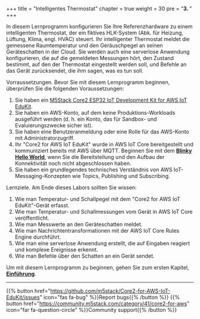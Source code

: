 +++
title = "Intelligentes Thermostat"
chapter = true
weight = 30
pre = "<b>3. </b>"
+++

In diesem Lernprogramm konfigurieren Sie Ihre Referenzhardware zu einem intelligenten Thermostat, der ein fiktives HLK-System (Abk. für Heizung, Lüftung, Klima, engl. HVAC) steuert. Ihr intelligenter Thermostat meldet die gemessene Raumtemperatur und den Geräuschpegel an seinen Geräteschatten in der Cloud. Sie werden auch eine serverlose Anwendung konfigurieren, die auf die gemeldeten Messungen hört, den Zustand bestimmt, auf den der Thermostat eingestellt werden soll, und Befehle an das Gerät zurücksendet, die ihm sagen, was es tun soll.

Vorraussetzungen. Bevor Sie mit diesem Lernprogramm beginnen, überprüfen Sie die folgenden Voraussetzungen:

1. Sie haben ein [M5Stack Core2 ESP32 IoT Development Kit for AWS IoT EduKit](https://www.amazon.com/dp/B08NP5LVFH).
2. Sie haben ein AWS-Konto, auf dem keine Produktions-Workloads ausgeführt werden (d. h. ein Konto, das für Sandbox- und Evaluierungszwecke sicher ist).
3. Sie haben eine Benutzeranmeldung oder eine Rolle für das AWS-Konto mit Administratorzugriff.
4. Ihr "Core2 for AWS IoT EduKit" wurde in AWS IoT Core bereitgestellt und kommuniziert bereits mit AWS über MQTT. Beginnen Sie mit dem [**Blinky Hello World**](/de/blinky-hello-world.html), wenn Sie die Bereitstellung und den Aufbau der Konnektivität noch nicht abgeschlossen haben.
5. Sie haben ein grundlegendes technisches Verständnis von AWS IoT-Messaging-Konzepten wie Topics, Publishing und Subscribing.

Lernziele. Am Ende dieses Labors sollten Sie wissen:

1. Wie man Temperatur- und Schallpegel mit dem "Core2 for AWS IoT EduKit"-Gerät erfasst.
2. Wie man Temperatur- und Schallmessungen vom Gerät in AWS IoT Core veröffentlicht.
3. Wie man Messwerte an den Geräteschatten meldet.
4. Wie man Nachrichtentransformationen mit der AWS IoT Core Rules Engine durchführt.
5. Wie man eine serverlose Anwendung erstellt, die auf Eingaben reagiert und komplexe Ereignisse erkennt.
6. Wie man Befehle über den Schatten an ein Gerät sendet.

Um mit diesem Lernprogramm zu beginnen, gehen Sie zum ersten Kapitel, [**Einführung**](/de/smart-thermostat/introduction.html).

---
{{% button href="https://github.com/m5stack/Core2-for-AWS-IoT-EduKit/issues" icon="fas fa-bug" %}}Report bugs{{% /button %}} {{% button href="https://community.m5stack.com/category/41/core2-for-aws" icon="far fa-question-circle" %}}Community support{{% /button %}}